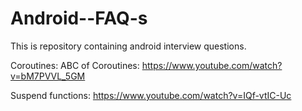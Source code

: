 # Android--FAQ-s
This is repository containing android interview questions.

Coroutines:
ABC of Coroutines: https://www.youtube.com/watch?v=bM7PVVL_5GM

Suspend functions: https://www.youtube.com/watch?v=IQf-vtIC-Uc



